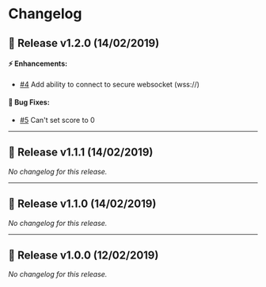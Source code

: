 # Changelog

## :rocket: Release v1.2.0 (14/02/2019)

#### :zap: Enhancements:

- [#4](https://github.com/umens/gones-streamer/issues/4) Add ability to connect to secure websocket (wss://)

#### :hammer: Bug Fixes:

- [#5](https://github.com/umens/gones-streamer/issues/5) Can't set score to 0

---

## :rocket: Release v1.1.1 (14/02/2019)
*No changelog for this release.*

---

## :rocket: Release v1.1.0 (14/02/2019)
*No changelog for this release.*

---

## :rocket: Release v1.0.0 (12/02/2019)
*No changelog for this release.*
